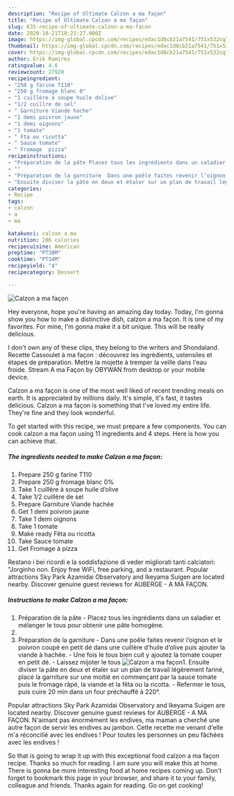 ```yaml
---
description: "Recipe of Ultimate Calzon a ma façon"
title: "Recipe of Ultimate Calzon a ma façon"
slug: 635-recipe-of-ultimate-calzon-a-ma-facon
date: 2020-10-21T18:21:27.000Z
image: https://img-global.cpcdn.com/recipes/edac1d8cb21a7541/751x532cq70/calzon-a-ma-facon-photo-principale-de-la-recette.jpg
thumbnail: https://img-global.cpcdn.com/recipes/edac1d8cb21a7541/751x532cq70/calzon-a-ma-facon-photo-principale-de-la-recette.jpg
cover: https://img-global.cpcdn.com/recipes/edac1d8cb21a7541/751x532cq70/calzon-a-ma-facon-photo-principale-de-la-recette.jpg
author: Erik Ramirez
ratingvalue: 4.6
reviewcount: 27920
recipeingredient:
- "250 g farine T110"
- "250 g fromage blanc 0"
- "1 cuillère à soupe huile dolive"
- "1/2 cuillre de sel"
- " Garniture Viande hache"
- "1 demi poivron jaune"
- "1 demi oignons"
- "1 tomate"
- " Fta ou ricotta"
- " Sauce tomate"
- " Fromage  pizza"
recipeinstructions:
- "Préparation de la pâte Placez tous les ingrédients dans un saladier et mélanger le tous pour obtenir une pâte homogène."
- ""
- "Préparation de la garniture  Dans une poêle faites revenir l’oignon et le poivron coupé en petit dé dans une cuillère d’huile d’olive puis ajouter la viande à hachée. Une fois le tous bien cuit y ajoutez la tomate couper en petit dé. Laissez mijoter le tous"
- "Ensuite diviser la pâte en deux et étaler sur un plan de travail légèrement fariné, placé la garniture sur une moitié en commençant par la sauce tomate puis le fromage râpé, la viande et la fêta ou la ricotta. Refermer le tous, puis cuire 20 min dans un four préchauffé à 220°."
categories:
- Recipe
tags:
- calzon
- a
- ma

katakunci: calzon a ma 
nutrition: 286 calories
recipecuisine: American
preptime: "PT38M"
cooktime: "PT34M"
recipeyield: "4"
recipecategory: Dessert

---
```



![Calzon a ma façon](https://img-global.cpcdn.com/recipes/edac1d8cb21a7541/751x532cq70/calzon-a-ma-facon-photo-principale-de-la-recette.jpg)

Hey everyone, hope you're having an amazing day today. Today, I'm gonna show you how to make a distinctive dish, calzon a ma façon. It is one of my favorites. For mine, I'm gonna make it a bit unique. This will be really delicious.

I don&#39;t own any of these clips, they belong to the writers and Shondaland. Recette Cassoulet à ma façon : découvrez les ingrédients, ustensiles et étapes de préparation. Mettre la mojette à tremper la veille dans l&#39;eau froide. Stream A ma Façon by OBYWAN from desktop or your mobile device.

Calzon a ma façon is one of the most well liked of recent trending meals on earth. It is appreciated by millions daily. It's simple, it's fast, it tastes delicious. Calzon a ma façon is something that I've loved my entire life. They're fine and they look wonderful.


To get started with this recipe, we must prepare a few components. You can cook calzon a ma façon using 11 ingredients and 4 steps. Here is how you can achieve that.

<!--inarticleads1-->

##### The ingredients needed to make Calzon a ma façon:

1. Prepare 250 g farine T110
1. Prepare 250 g fromage blanc 0%
1. Take 1 cuillère à soupe huile d’olive
1. Take 1/2 cuillère de sel
1. Prepare  Garniture Viande hachée
1. Get 1 demi poivron jaune
1. Take 1 demi oignons
1. Take 1 tomate
1. Make ready  Fêta ou ricotta
1. Take  Sauce tomate
1. Get  Fromage à pizza


Restano i bei ricordi e la soddisfazione di veder migliorati tanti calciatori: &#34;Jorginho non. Enjoy free WiFi, free parking, and a restaurant. Popular attractions Sky Park Azamidai Observatory and Ikeyama Suigen are located nearby. Discover genuine guest reviews for AUBERGE - A MA FAÇON. 

<!--inarticleads2-->

##### Instructions to make Calzon a ma façon:

1. Préparation de la pâte - Placez tous les ingrédients dans un saladier et mélanger le tous pour obtenir une pâte homogène.
1. 
1. Préparation de la garniture  - Dans une poêle faites revenir l’oignon et le poivron coupé en petit dé dans une cuillère d’huile d’olive puis ajouter la viande à hachée. - Une fois le tous bien cuit y ajoutez la tomate couper en petit dé. - Laissez mijoter le tous
<img src="//assets-global.cpcdn.com/assets/icons/button_play-2c75c40dde080a61004c1f40b05d8f140eaff45d7e9e6481dc71c63d2e7c4909.png" alt="Calzon a ma façon">1. Ensuite diviser la pâte en deux et étaler sur un plan de travail légèrement fariné, placé la garniture sur une moitié en commençant par la sauce tomate puis le fromage râpé, la viande et la fêta ou la ricotta. - Refermer le tous, puis cuire 20 min dans un four préchauffé à 220°.


Popular attractions Sky Park Azamidai Observatory and Ikeyama Suigen are located nearby. Discover genuine guest reviews for AUBERGE - A MA FAÇON. N&#39;aimant pas énormément les endives, ma maman a cherché une autre façon de servir les endives au jambon. Cette recette me venant d&#39;elle m&#39;a réconcilié avec les endives ! Pour toutes les personnes un peu fâchées avec les endives ! 

So that is going to wrap it up with this exceptional food calzon a ma façon recipe. Thanks so much for reading. I am sure you will make this at home. There is gonna be more interesting food at home recipes coming up. Don't forget to bookmark this page in your browser, and share it to your family, colleague and friends. Thanks again for reading. Go on get cooking!
